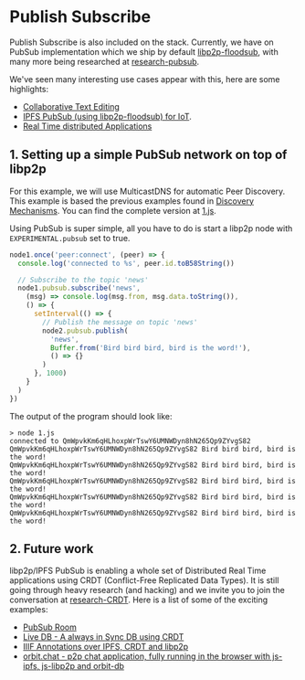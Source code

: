 # Publish Subscribe

Publish Subscribe is also included on the stack. Currently, we have on PubSub implementation which we ship by default [libp2p-floodsub](https://github.com/libp2p/js-libp2p-floodsub), with many more being researched at [research-pubsub](https://github.com/libp2p/research-pubsub).

We've seen many interesting use cases appear with this, here are some highlights:

- [Collaborative Text Editing](https://www.youtube.com/watch?v=-kdx8rJd8rQ)
- [IPFS PubSub (using libp2p-floodsub) for IoT](https://www.youtube.com/watch?v=qLpM5pBDGiE).
- [Real Time distributed Applications](https://www.youtube.com/watch?v=vQrbxyDPSXg)

## 1. Setting up a simple PubSub network on top of libp2p

For this example, we will use MulticastDNS for automatic Peer Discovery. This example is based the previous examples found in [Discovery Mechanisms](../discovery-mechanisms). You can find the complete version at [1.js](./1.js).

Using PubSub is super simple, all you have to do is start a libp2p node with `EXPERIMENTAL.pubsub` set to true.

```JavaScript
node1.once('peer:connect', (peer) => {
  console.log('connected to %s', peer.id.toB58String())

  // Subscribe to the topic 'news'
  node1.pubsub.subscribe('news',
    (msg) => console.log(msg.from, msg.data.toString()),
    () => {
      setInterval(() => {
        // Publish the message on topic 'news'
        node2.pubsub.publish(
          'news',
          Buffer.from('Bird bird bird, bird is the word!'),
          () => {}
        )
      }, 1000)
    }
  )
})
```

The output of the program should look like:

```
> node 1.js
connected to QmWpvkKm6qHLhoxpWrTswY6UMNWDyn8hN265Qp9ZYvgS82
QmWpvkKm6qHLhoxpWrTswY6UMNWDyn8hN265Qp9ZYvgS82 Bird bird bird, bird is the word!
QmWpvkKm6qHLhoxpWrTswY6UMNWDyn8hN265Qp9ZYvgS82 Bird bird bird, bird is the word!
QmWpvkKm6qHLhoxpWrTswY6UMNWDyn8hN265Qp9ZYvgS82 Bird bird bird, bird is the word!
QmWpvkKm6qHLhoxpWrTswY6UMNWDyn8hN265Qp9ZYvgS82 Bird bird bird, bird is the word!
QmWpvkKm6qHLhoxpWrTswY6UMNWDyn8hN265Qp9ZYvgS82 Bird bird bird, bird is the word!
```

## 2. Future work

libp2p/IPFS PubSub is enabling a whole set of Distributed Real Time applications using CRDT (Conflict-Free Replicated Data Types). It is still going through heavy research (and hacking) and we invite you to join the conversation at [research-CRDT](https://github.com/ipfs/research-CRDT). Here is a list of some of the exciting examples:

- [PubSub Room](https://github.com/ipfs-labs/ipfs-pubsub-room)
- [Live DB - A always in Sync DB using CRDT](https://github.com/ipfs-labs/ipfs-live-db)
- [IIIF Annotations over IPFS, CRDT and libp2p](https://www.youtube.com/watch?v=hmAniA6g9D0&feature=youtu.be&t=10m40s)
- [orbit.chat - p2p chat application, fully running in the browser with js-ipfs, js-libp2p and orbit-db](http://orbit.chat/)
